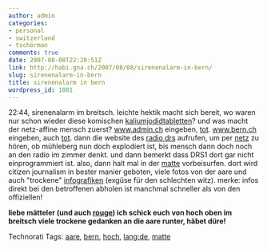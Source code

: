 ```yaml
---
author: admin
categories:
- personal
- switzerland
- tschörman
comments: true
date: 2007-08-08T22:20:51Z
link: http://habi.gna.ch/2007/08/08/sirenenalarm-in-bern/
slug: sirenenalarm-in-bern
title: sirenenalarm in bern
wordpress_id: 1001
---
```


22:44, sirenenalarm im breitsch. leichte hektik macht sich bereit, wo waren nur schon wieder diese komischen [kaliumjodidtabletten](http://www.google.com/search?client=safari&rls=en&q=kaliumjodid+tabletten&ie=UTF-8&oe=UTF-8)?
und was macht der netz-affine mensch zuerst? www.admin.ch eingeben, [tot](http://metablog.ch/archives/2007/08/08/adminch-404-not-found/). www.bern.ch eingeben, auch [tot](http://metablog.ch/archives/2007/08/08/adminch-404-not-found/). dann die website des [radio drs](http://drs.ch/internet.html) aufrufen, um per [netz](http://www.radiodrs.ch/drsonline/webradioplayer/r04webradio.cfm?prg=DRS1) zu hören, ob mühleberg nun doch explodiert ist, bis mensch dann doch noch an den radio im zimmer denkt. und dann bemerkt dass DRS1 dort gar nicht einprogrammiert ist.
also, dann halt mal in der [matte](http://www.matte.ch/frisnot.htm) vorbeisurfen. dort wird citizen journalism in bester manier geboten, viele fotos von der aare und auch "trockene" [infografiken](http://www.hydrodaten.admin.ch/lhg/2135_7.PDF) (exgüse für den schlechten witz). merke: infos direkt bei den betroffenen abholen ist manchmal schneller als von den offiziellen!

**liebe mätteler (und auch ****[rouge](http://www.rouge.ch/blog/index.php/vr/comments/jetzt_wird_es_wieder_ungemuetlich/)****) ich schick euch von hoch oben im breitsch viele trockene gedanken an die aare runter, häbet düre!**


Technorati Tags: [aare](http://www.technorati.com/tag/aare), [bern](http://www.technorati.com/tag/bern), [hoch](http://www.technorati.com/tag/hoch), [lang:de](http://www.technorati.com/tag/lang:de), [matte](http://www.technorati.com/tag/matte)
